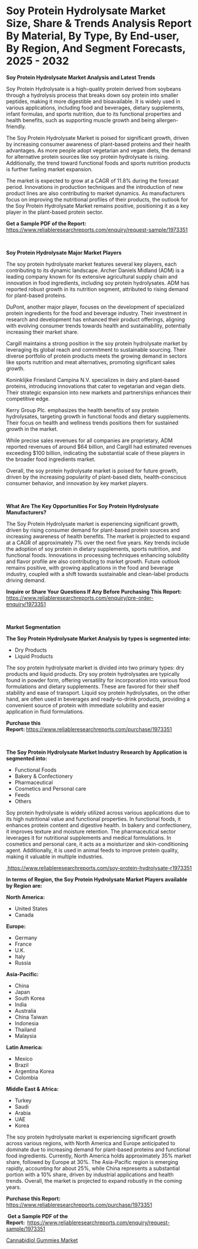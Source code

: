 <p><h1>Soy Protein Hydrolysate Market Size, Share & Trends Analysis Report By Material, By Type, By End-user, By Region, And Segment Forecasts, 2025 - 2032</h1></p><p><strong>Soy Protein Hydrolysate Market Analysis and Latest Trends</strong></p>
<p><p>Soy Protein Hydrolysate is a high-quality protein derived from soybeans through a hydrolysis process that breaks down soy protein into smaller peptides, making it more digestible and bioavailable. It is widely used in various applications, including food and beverages, dietary supplements, infant formulas, and sports nutrition, due to its functional properties and health benefits, such as supporting muscle growth and being allergen-friendly.</p><p>The Soy Protein Hydrolysate Market is poised for significant growth, driven by increasing consumer awareness of plant-based proteins and their health advantages. As more people adopt vegetarian and vegan diets, the demand for alternative protein sources like soy protein hydrolysate is rising. Additionally, the trend toward functional foods and sports nutrition products is further fueling market expansion. </p><p>The market is expected to grow at a CAGR of 11.8% during the forecast period. Innovations in production techniques and the introduction of new product lines are also contributing to market dynamics. As manufacturers focus on improving the nutritional profiles of their products, the outlook for the Soy Protein Hydrolysate Market remains positive, positioning it as a key player in the plant-based protein sector.</p></p>
<p><strong>Get a Sample PDF of the Report:&nbsp;</strong> <a href="https://www.reliableresearchreports.com/enquiry/request-sample/1973351?utm_campaign=2472&utm_medium=2&utm_source=Github&utm_content=ia&utm_term=14022025&utm_id=soy-protein-hydrolysate">https://www.reliableresearchreports.com/enquiry/request-sample/1973351</a></p>
<p>&nbsp;</p>
<p><strong>Soy Protein Hydrolysate Major Market Players</strong></p>
<p><p>The soy protein hydrolysate market features several key players, each contributing to its dynamic landscape. Archer Daniels Midland (ADM) is a leading company known for its extensive agricultural supply chain and innovation in food ingredients, including soy protein hydrolysates. ADM has reported robust growth in its nutrition segment, attributed to rising demand for plant-based proteins.</p><p>DuPont, another major player, focuses on the development of specialized protein ingredients for the food and beverage industry. Their investment in research and development has enhanced their product offerings, aligning with evolving consumer trends towards health and sustainability, potentially increasing their market share.</p><p>Cargill maintains a strong position in the soy protein hydrolysate market by leveraging its global reach and commitment to sustainable sourcing. Their diverse portfolio of protein products meets the growing demand in sectors like sports nutrition and meat alternatives, promoting significant sales growth.</p><p>Koninklijke Friesland Campina N.V. specializes in dairy and plant-based proteins, introducing innovations that cater to vegetarian and vegan diets. Their strategic expansion into new markets and partnerships enhances their competitive edge.</p><p>Kerry Group Plc. emphasizes the health benefits of soy protein hydrolysates, targeting growth in functional foods and dietary supplements. Their focus on health and wellness trends positions them for sustained growth in the market.</p><p>While precise sales revenues for all companies are proprietary, ADM reported revenues of around $64 billion, and Cargill had estimated revenues exceeding $100 billion, indicating the substantial scale of these players in the broader food ingredients market.</p><p>Overall, the soy protein hydrolysate market is poised for future growth, driven by the increasing popularity of plant-based diets, health-conscious consumer behavior, and innovation by key market players.</p></p>
<p>&nbsp;</p>
<p><strong>What Are The Key Opportunities For Soy Protein Hydrolysate Manufacturers?</strong></p>
<p><p>The Soy Protein Hydrolysate market is experiencing significant growth, driven by rising consumer demand for plant-based protein sources and increasing awareness of health benefits. The market is projected to expand at a CAGR of approximately 7% over the next five years. Key trends include the adoption of soy protein in dietary supplements, sports nutrition, and functional foods. Innovations in processing techniques enhancing solubility and flavor profile are also contributing to market growth. Future outlook remains positive, with growing applications in the food and beverage industry, coupled with a shift towards sustainable and clean-label products driving demand.</p></p>
<p><strong>Inquire or Share Your Questions If Any Before Purchasing This Report:</strong> <a href="https://www.reliableresearchreports.com/enquiry/pre-order-enquiry/1973351?utm_campaign=2472&utm_medium=2&utm_source=Github&utm_content=ia&utm_term=14022025&utm_id=soy-protein-hydrolysate">https://www.reliableresearchreports.com/enquiry/pre-order-enquiry/1973351</a></p>
<p>&nbsp;</p>
<p><strong>Market Segmentation</strong></p>
<p><strong>The Soy Protein Hydrolysate Market Analysis by types is segmented into:</strong></p>
<p><ul><li>Dry Products</li><li>Liquid Products</li></ul></p>
<p><p>The soy protein hydrolysate market is divided into two primary types: dry products and liquid products. Dry soy protein hydrolysates are typically found in powder form, offering versatility for incorporation into various food formulations and dietary supplements. These are favored for their shelf stability and ease of transport. Liquid soy protein hydrolysates, on the other hand, are often used in beverages and ready-to-drink products, providing a convenient source of protein with immediate solubility and easier application in fluid formulations.</p></p>
<p><strong>Purchase this Report:&nbsp;</strong><a href="https://www.reliableresearchreports.com/purchase/1973351?utm_campaign=2472&utm_medium=2&utm_source=Github&utm_content=ia&utm_term=14022025&utm_id=soy-protein-hydrolysate">https://www.reliableresearchreports.com/purchase/1973351</a></p>
<p>&nbsp;</p>
<p><strong>The Soy Protein Hydrolysate Market Industry Research by Application is segmented into:</strong></p>
<p><ul><li>Functional Foods</li><li>Bakery & Confectionery</li><li>Pharmaceutical</li><li>Cosmetics and Personal care</li><li>Feeds</li><li>Others</li></ul></p>
<p><p>Soy protein hydrolysate is widely utilized across various applications due to its high nutritional value and functional properties. In functional foods, it enhances protein content and digestive health. In bakery and confectionery, it improves texture and moisture retention. The pharmaceutical sector leverages it for nutritional supplements and medical formulations. In cosmetics and personal care, it acts as a moisturizer and skin-conditioning agent. Additionally, it is used in animal feeds to improve protein quality, making it valuable in multiple industries.</p></p>
<p><a href="https://www.reliableresearchreports.com/soy-protein-hydrolysate-r1973351?utm_campaign=2472&utm_medium=2&utm_source=Github&utm_content=ia&utm_term=14022025&utm_id=soy-protein-hydrolysate">&nbsp;https://www.reliableresearchreports.com/soy-protein-hydrolysate-r1973351</a></p>
<p><strong>In terms of Region, the Soy Protein Hydrolysate Market Players available by Region are:</strong></p>
<p>
    <p> <strong> North America: </strong>
        <ul>
            <li>United States</li>
            <li>Canada</li>
        </ul>
        </p> 
    <p> <strong> Europe: </strong>
        <ul>
            <li>Germany</li>
            <li>France</li>
            <li>U.K.</li>
            <li>Italy</li>
            <li>Russia</li>
        </ul>
        </p> 
    <p> <strong> Asia-Pacific: </strong>
        <ul>
            <li>China</li>
            <li>Japan</li>
            <li>South Korea</li>
            <li>India</li>
            <li>Australia</li>
            <li>China Taiwan</li>
            <li>Indonesia</li>
            <li>Thailand</li>
            <li>Malaysia</li>
        </ul>
        </p> 
    <p> <strong> Latin America: </strong>
        <ul>
            <li>Mexico</li>
            <li>Brazil</li>
            <li>Argentina Korea</li>
            <li>Colombia</li>
        </ul>
        </p> 
    <p> <strong> Middle East & Africa: </strong>
        <ul>
            <li>Turkey</li>
            <li>Saudi</li>
            <li>Arabia</li>
            <li>UAE</li>
            <li>Korea</li>
        </ul>
    </p>
    </p>
<p><p>The soy protein hydrolysate market is experiencing significant growth across various regions, with North America and Europe anticipated to dominate due to increasing demand for plant-based proteins and functional food ingredients. Currently, North America holds approximately 35% market share, followed by Europe at 30%. The Asia-Pacific region is emerging rapidly, accounting for about 25%, while China represents a substantial portion with a 10% share, driven by industrial applications and health trends. Overall, the market is projected to expand robustly in the coming years.</p></p>
<p><strong>Purchase this Report: </strong><a href="https://www.reliableresearchreports.com/purchase/1973351?utm_campaign=2472&utm_medium=2&utm_source=Github&utm_content=ia&utm_term=14022025&utm_id=soy-protein-hydrolysate">https://www.reliableresearchreports.com/purchase/1973351</a></p>
<p>&nbsp;<strong>Get a Sample PDF of the Report:&nbsp;&nbsp;</strong><a href="https://www.reliableresearchreports.com/enquiry/request-sample/1973351?utm_campaign=2472&utm_medium=2&utm_source=Github&utm_content=ia&utm_term=14022025&utm_id=soy-protein-hydrolysate">https://www.reliableresearchreports.com/enquiry/request-sample/1973351</a></p>
<p><strong></strong></p>
<p><p><a href="https://github.com/bholdsfofie/Market-Research-Report-List-1/blob/main/cannabidiol-gummies-market.md?utm_campaign=2472&utm_medium=2&utm_source=Github&utm_content=ia&utm_term=14022025&utm_id=soy-protein-hydrolysate">Cannabidiol Gummies Market</a></p></p>